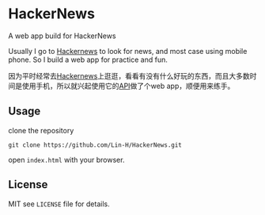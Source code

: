 # HackerNews

A web app build for HackerNews

Usually I go to [Hackernews](https://news.ycombinator.com/ask) to look for news, and most case using mobile phone. So I build a web app for practice and fun.

因为平时经常去[Hackernews](https://news.ycombinator.com/ask)上逛逛，看看有没有什么好玩的东西，而且大多数时间是使用手机，所以就兴起使用它的[API](https://github.com/HackerNews/API)做了个web app，顺便用来练手。

## Usage

clone the repository

```shell
git clone https://github.com/Lin-H/HackerNews.git
```

open `index.html` with your browser.

## License

MIT see `LICENSE` file for details.